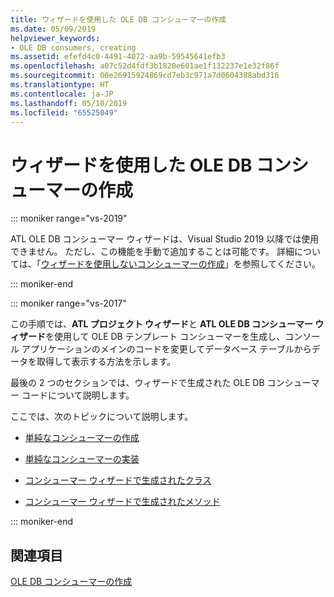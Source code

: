 ```yaml
---
title: ウィザードを使用した OLE DB コンシューマーの作成
ms.date: 05/09/2019
helpviewer_keywords:
- OLE DB consumers, creating
ms.assetid: efefd4c0-4491-4072-aa9b-59545641efb3
ms.openlocfilehash: a07c52d4fdf3b1820e601ae1f132237e1e32f86f
ms.sourcegitcommit: 00e26915924869cd7eb3c971a7d0604388abd316
ms.translationtype: HT
ms.contentlocale: ja-JP
ms.lasthandoff: 05/10/2019
ms.locfileid: "65525049"
---
```

# <a name="creating-an-ole-db-consumer-using-a-wizard"></a>ウィザードを使用した OLE DB コンシューマーの作成

::: moniker range="vs-2019"

ATL OLE DB コンシューマー ウィザードは、Visual Studio 2019 以降では使用できません。 ただし、この機能を手動で追加することは可能です。 詳細については、「[ウィザードを使用しないコンシューマーの作成](creating-a-consumer-without-using-a-wizard.md)」を参照してください。

::: moniker-end

::: moniker range="vs-2017"

この手順では、**ATL プロジェクト ウィザード**と **ATL OLE DB コンシューマー ウィザード**を使用して OLE DB テンプレート コンシューマーを生成し、コンソール アプリケーションのメインのコードを変更してデータベース テーブルからデータを取得して表示する方法を示します。

最後の 2 つのセクションでは、ウィザードで生成された OLE DB コンシューマー コードについて説明します。

ここでは、次のトピックについて説明します。

- [単純なコンシューマーの作成](../../data/oledb/creating-a-simple-consumer.md)

- [単純なコンシューマーの実装](../../data/oledb/implementing-a-simple-consumer.md)

- [コンシューマー ウィザードで生成されたクラス](../../data/oledb/consumer-wizard-generated-classes.md)

- [コンシューマー ウィザードで生成されたメソッド](../../data/oledb/consumer-wizard-generated-methods.md)

::: moniker-end

## <a name="see-also"></a>関連項目

[OLE DB コンシューマーの作成](../../data/oledb/creating-an-ole-db-consumer.md)
